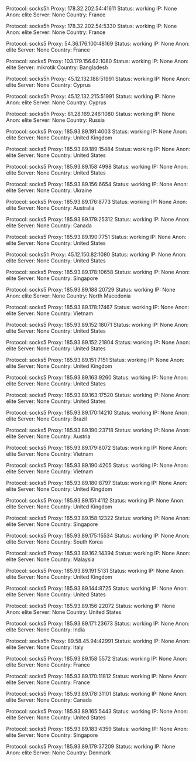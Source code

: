 Protocol: socks5h
Proxy: 178.32.202.54:41611
Status: working
IP: None
Anon: elite
Server: None
Country: France

Protocol: socks5h
Proxy: 178.32.202.54:5330
Status: working
IP: None
Anon: elite
Server: None
Country: France

Protocol: socks5
Proxy: 54.36.176.100:48169
Status: working
IP: None
Anon: elite
Server: None
Country: France

Protocol: socks5
Proxy: 103.179.156.62:1080
Status: working
IP: None
Anon: elite
Server: mikrotik
Country: Bangladesh

Protocol: socks5h
Proxy: 45.12.132.188:51991
Status: working
IP: None
Anon: elite
Server: None
Country: Cyprus

Protocol: socks5h
Proxy: 45.12.132.215:51991
Status: working
IP: None
Anon: elite
Server: None
Country: Cyprus

Protocol: socks5h
Proxy: 81.28.169.246:1080
Status: working
IP: None
Anon: elite
Server: None
Country: Russia

Protocol: socks5
Proxy: 185.93.89.191:4003
Status: working
IP: None
Anon: elite
Server: None
Country: United Kingdom

Protocol: socks5
Proxy: 185.93.89.189:15484
Status: working
IP: None
Anon: elite
Server: None
Country: United States

Protocol: socks5
Proxy: 185.93.89.158:4998
Status: working
IP: None
Anon: elite
Server: None
Country: United States

Protocol: socks5
Proxy: 185.93.89.156:6654
Status: working
IP: None
Anon: elite
Server: None
Country: Ukraine

Protocol: socks5
Proxy: 185.93.89.176:8773
Status: working
IP: None
Anon: elite
Server: None
Country: Australia

Protocol: socks5
Proxy: 185.93.89.179:25312
Status: working
IP: None
Anon: elite
Server: None
Country: Canada

Protocol: socks5
Proxy: 185.93.89.190:7751
Status: working
IP: None
Anon: elite
Server: None
Country: United States

Protocol: socks5h
Proxy: 45.12.150.82:1080
Status: working
IP: None
Anon: elite
Server: None
Country: United States

Protocol: socks5
Proxy: 185.93.89.178:10658
Status: working
IP: None
Anon: elite
Server: None
Country: Singapore

Protocol: socks5
Proxy: 185.93.89.188:20729
Status: working
IP: None
Anon: elite
Server: None
Country: North Macedonia

Protocol: socks5
Proxy: 185.93.89.178:17467
Status: working
IP: None
Anon: elite
Server: None
Country: Vietnam

Protocol: socks5
Proxy: 185.93.89.152:18071
Status: working
IP: None
Anon: elite
Server: None
Country: United States

Protocol: socks5
Proxy: 185.93.89.152:21804
Status: working
IP: None
Anon: elite
Server: None
Country: United States

Protocol: socks5
Proxy: 185.93.89.151:7151
Status: working
IP: None
Anon: elite
Server: None
Country: United Kingdom

Protocol: socks5
Proxy: 185.93.89.163:9260
Status: working
IP: None
Anon: elite
Server: None
Country: United States

Protocol: socks5
Proxy: 185.93.89.163:17520
Status: working
IP: None
Anon: elite
Server: None
Country: United States

Protocol: socks5
Proxy: 185.93.89.170:14210
Status: working
IP: None
Anon: elite
Server: None
Country: Brazil

Protocol: socks5
Proxy: 185.93.89.190:23718
Status: working
IP: None
Anon: elite
Server: None
Country: Austria

Protocol: socks5
Proxy: 185.93.89.179:8072
Status: working
IP: None
Anon: elite
Server: None
Country: Vietnam

Protocol: socks5
Proxy: 185.93.89.190:4205
Status: working
IP: None
Anon: elite
Server: None
Country: Vietnam

Protocol: socks5
Proxy: 185.93.89.180:8797
Status: working
IP: None
Anon: elite
Server: None
Country: United Kingdom

Protocol: socks5
Proxy: 185.93.89.151:4112
Status: working
IP: None
Anon: elite
Server: None
Country: United Kingdom

Protocol: socks5
Proxy: 185.93.89.158:12322
Status: working
IP: None
Anon: elite
Server: None
Country: Singapore

Protocol: socks5
Proxy: 185.93.89.175:15534
Status: working
IP: None
Anon: elite
Server: None
Country: South Korea

Protocol: socks5
Proxy: 185.93.89.162:14394
Status: working
IP: None
Anon: elite
Server: None
Country: Malaysia

Protocol: socks5
Proxy: 185.93.89.191:5131
Status: working
IP: None
Anon: elite
Server: None
Country: United Kingdom

Protocol: socks5
Proxy: 185.93.89.144:8725
Status: working
IP: None
Anon: elite
Server: None
Country: United States

Protocol: socks5
Proxy: 185.93.89.156:22072
Status: working
IP: None
Anon: elite
Server: None
Country: United States

Protocol: socks5
Proxy: 185.93.89.171:23673
Status: working
IP: None
Anon: elite
Server: None
Country: India

Protocol: socks5h
Proxy: 89.58.45.94:42991
Status: working
IP: None
Anon: elite
Server: None
Country: Italy

Protocol: socks5
Proxy: 185.93.89.158:5572
Status: working
IP: None
Anon: elite
Server: None
Country: France

Protocol: socks5
Proxy: 185.93.89.170:11812
Status: working
IP: None
Anon: elite
Server: None
Country: France

Protocol: socks5
Proxy: 185.93.89.178:31101
Status: working
IP: None
Anon: elite
Server: None
Country: Canada

Protocol: socks5
Proxy: 185.93.89.165:5443
Status: working
IP: None
Anon: elite
Server: None
Country: United States

Protocol: socks5
Proxy: 185.93.89.183:4359
Status: working
IP: None
Anon: elite
Server: None
Country: Singapore

Protocol: socks5
Proxy: 185.93.89.179:37209
Status: working
IP: None
Anon: elite
Server: None
Country: Denmark

